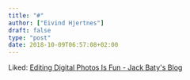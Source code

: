 ```yaml
---
title: "#"
author: ["Eivind Hjertnes"]
draft: false
type: "post"
date: 2018-10-09T06:57:08+02:00
---
```


Liked:
[Editing
Digital Photos Is Fun - Jack Baty's Blog](https://www.baty.net/2018/editing-digital-photos-is-fun/)

